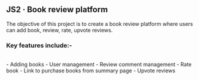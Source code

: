 <h2>JS2 · Book review platform</h2>

The objective of this project is to create a book review platform where users can add book, review, rate, upvote reviews. <br>
<h3>Key features include:-</h3> <br>
- Adding books
- User management
- Review comment management
- Rate book
- Link to purchase books from summary page
- Upvote reviews
